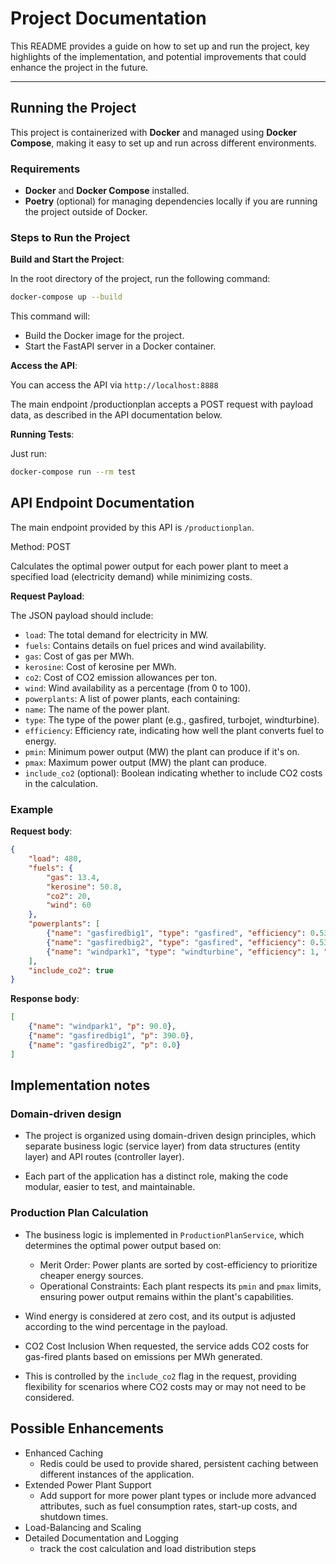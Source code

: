 # Project Documentation

This README provides a guide on how to set up and run the project, key highlights of the implementation, and potential improvements that could enhance the project in the future.

---

## Running the Project

This project is containerized with **Docker** and managed using **Docker Compose**, making it easy to set up and run across different environments.

### Requirements

- **Docker** and **Docker Compose** installed.
- **Poetry** (optional) for managing dependencies locally if you are running the project outside of Docker.

### Steps to Run the Project

**Build and Start the Project**:

In the root directory of the project, run the following command:

   ```bash
   docker-compose up --build
   ```

This command will:

- Build the Docker image for the project.
- Start the FastAPI server in a Docker container.

**Access the API**:

You can access the API via `http://localhost:8888`
    
The main endpoint /productionplan accepts a POST request with payload data, as described in the API documentation below.
    
**Running Tests**:

Just run:

```bash
docker-compose run --rm test
```


## API Endpoint Documentation

The main endpoint provided by this API is `/productionplan`.

Method: POST

Calculates the optimal power output for each power plant to meet a 
specified load (electricity demand) while minimizing costs.

**Request Payload**:

The JSON payload should include:

- `load`: The total demand for electricity in MW.
- `fuels`: Contains details on fuel prices and wind availability.
- `gas`: Cost of gas per MWh.
- `kerosine`: Cost of kerosine per MWh.
- `co2`: Cost of CO2 emission allowances per ton.
- `wind`: Wind availability as a percentage (from 0 to 100).
- `powerplants`: A list of power plants, each containing:
- `name`: The name of the power plant.
- `type`: The type of the power plant (e.g., gasfired, turbojet, windturbine).
- `efficiency`: Efficiency rate, indicating how well the plant converts fuel to energy.
- `pmin`: Minimum power output (MW) the plant can produce if it's on.
- `pmax`: Maximum power output (MW) the plant can produce.
- `include_co2` (optional): Boolean indicating whether to include CO2 costs in the calculation.


### **Example**

**Request body**:

```json
{
    "load": 480,
    "fuels": {
        "gas": 13.4,
        "kerosine": 50.8,
        "co2": 20,
        "wind": 60
    },
    "powerplants": [
        {"name": "gasfiredbig1", "type": "gasfired", "efficiency": 0.53, "pmin": 100, "pmax": 460},
        {"name": "gasfiredbig2", "type": "gasfired", "efficiency": 0.53, "pmin": 100, "pmax": 460},
        {"name": "windpark1", "type": "windturbine", "efficiency": 1, "pmin": 0, "pmax": 150}
    ],
    "include_co2": true
}
```

**Response body**:

```json
[
    {"name": "windpark1", "p": 90.0},
    {"name": "gasfiredbig1", "p": 390.0},
    {"name": "gasfiredbig2", "p": 0.0}
]
```

## Implementation notes

### Domain-driven design

- The project is organized using domain-driven design principles, which separate business logic (service layer) from data structures (entity layer) and API routes (controller layer).
    
- Each part of the application has a distinct role, making the code modular, easier to test, and maintainable.

### Production Plan Calculation

- The business logic is implemented in `ProductionPlanService`, which determines the optimal power output based on:
    - Merit Order: Power plants are sorted by cost-efficiency to prioritize cheaper energy sources.
    - Operational Constraints: Each plant respects its `pmin` and `pmax` limits, ensuring power output remains within the plant's capabilities.
- Wind energy is considered at zero cost, and its output is adjusted according to the wind percentage in the payload.

- CO2 Cost Inclusion
When requested, the service adds CO2 costs for gas-fired plants based on emissions per MWh generated.
- This is controlled by the `include_co2` flag in the request, providing flexibility for scenarios where CO2 costs may or may not need to be considered.

## Possible Enhancements

- Enhanced Caching
    -  Redis could be used to provide shared, persistent caching between different instances of the application.
- Extended Power Plant Support
    - Add support for more power plant types or include more advanced attributes, such as fuel consumption rates, start-up costs, and shutdown times.
- Load-Balancing and Scaling
- Detailed Documentation and Logging
    - track the cost calculation and load distribution steps

